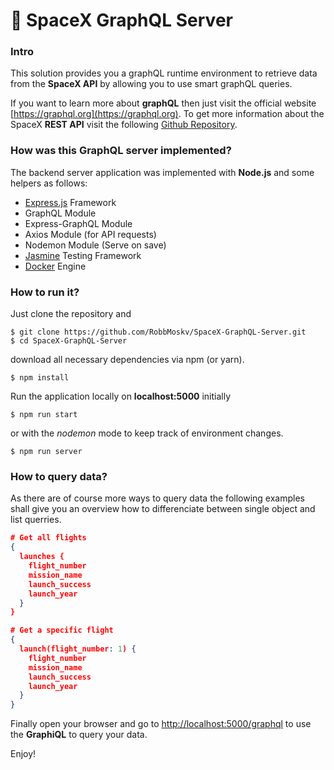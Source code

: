 # :rocket: SpaceX GraphQL Server
  
### Intro
  
This solution provides you a graphQL runtime environment to retrieve data from the **SpaceX API** by allowing you to use smart graphQL queries.  
  
If you want to learn more about **graphQL** then just visit the official website [https://graphql.org](https://graphql.org). To get more information about the SpaceX **REST API** visit the following [Github Repository](https://github.com/r-spacex/SpaceX-API).

### How was this GraphQL server implemented?

The backend server application was implemented with **Node.js** and some helpers as follows:  

- [Express.js](https://expressjs.com/) Framework 
- GraphQL Module
- Express-GraphQL Module
- Axios Module (for API requests)
- Nodemon Module (Serve on save)
- [Jasmine](https://jasmine.github.io/) Testing Framework
- [Docker](https://github.com/docker) Engine

### How to run it?  
  
Just clone the repository and
```
$ git clone https://github.com/RobbMoskv/SpaceX-GraphQL-Server.git
$ cd SpaceX-GraphQL-Server
```

download all necessary dependencies via npm (or yarn).
```
$ npm install
```

Run the application locally on **localhost:5000** initially
```
$ npm run start
```

or with the _nodemon_ mode to keep track of environment changes.
```
$ npm run server
```
### How to query data?

As there are of course more ways to query data the following examples  
shall give you an overview how to differenciate between single object and list querries.

```json
# Get all flights
{
  launches {
    flight_number
    mission_name
    launch_success
    launch_year
  }
}
```

```json
# Get a specific flight
{
  launch(flight_number: 1) {
    flight_number
    mission_name
    launch_success
    launch_year
  }
}
```



Finally open your browser and go to [http://localhost:5000/graphql](http://localhost:5000/graphql) to use the **GraphiQL** to query your data.
  

Enjoy!